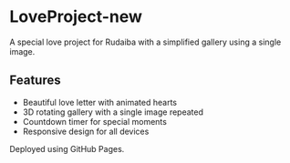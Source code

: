 # LoveProject-new

A special love project for Rudaiba with a simplified gallery using a single image.

## Features
- Beautiful love letter with animated hearts
- 3D rotating gallery with a single image repeated
- Countdown timer for special moments
- Responsive design for all devices

Deployed using GitHub Pages.
